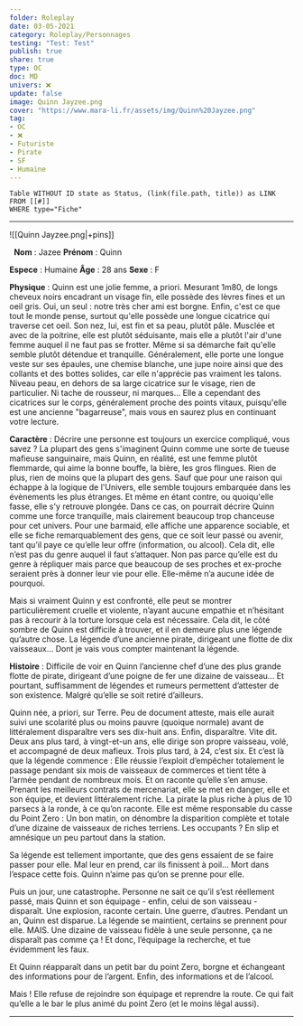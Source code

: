 ```yaml
---
folder: Roleplay
date: 03-05-2021
category: Roleplay/Personnages
testing: "Test: Test"
publish: true
share: true
type: OC
doc: MD
univers: ❌
update: false
image: Quinn Jayzee.png
cover: "https://www.mara-li.fr/assets/img/Quinn%20Jayzee.png"
tag:
- OC
- ❌
- Futuriste
- Pirate
- SF
- Humaine
---
```

```dataview
Table WITHOUT ID state as Status, (link(file.path, title)) as LINK 
FROM [[#]]
WHERE type="Fiche"
```
---
![[Quinn Jayzee.png|+pins]]

$~$
**Nom** :  Jazee
**Prénom** : Quinn

**Espece** : Humaine
**Âge** : 28 ans
**Sexe** : F

**Physique** : Quinn est une jolie femme, a priori. Mesurant 1m80, de longs cheveux noirs encadrant un visage fin, elle possède des lèvres fines et un oeil gris. Oui, un seul : notre très cher ami est borgne. Enfin, c'est ce que tout le monde pense, surtout qu'elle possède une longue cicatrice qui traverse cet oeil. 
Son nez, lui, est fin et sa peau, plutôt pâle. 
Musclée et avec de la poitrine, elle est plutôt séduisante, mais elle a plutôt l'air d'une femme auquel il ne faut pas se frotter. Même si sa démarche fait qu'elle semble plutôt détendue et tranquille.
Généralement, elle porte une longue veste sur ses épaules, une chemise blanche, une jupe noire ainsi que des collants et des bottes solides, car elle n'apprécie pas vraiment les talons. 
Niveau peau, en dehors de sa large cicatrice sur le visage, rien de particulier. Ni tache de rousseur, ni marques... Elle a cependant des cicatrices sur le corps, généralement proche des points vitaux, puisqu'elle est une ancienne "bagarreuse", mais vous en saurez plus en continuant votre lecture. 

**Caractère** : Décrire une personne est toujours un exercice compliqué, vous savez ? 
La plupart des gens s'imaginent Quinn comme une sorte de tueuse mafieuse sanguinaire, mais Quinn, en réalité, est une femme plutôt flemmarde, qui aime la bonne bouffe, la bière, les gros flingues. Rien de plus, rien de moins que la plupart des gens. Sauf que pour une raison qui échappe à la logique de l'Univers, elle semble toujours embarquée dans les évènements les plus étranges. 
Et même en étant contre, ou quoiqu'elle fasse, elle s'y retrouve plongée. 
Dans ce cas, on pourrait décrire Quinn comme une force tranquille, mais clairement beaucoup trop chanceuse pour cet univers. 
Pour une barmaid, elle affiche une apparence sociable, et elle se fiche remarquablement des gens, que ce soit leur passé ou avenir, tant qu’il paye ce qu’elle leur offre (information, ou alcool). 
Cela dit, elle n’est pas du genre auquel il faut s’attaquer. Non pas parce qu’elle est du genre à répliquer mais parce que beaucoup de ses proches et ex-proche seraient près à donner leur vie pour elle. Elle-même n’a aucune idée de pourquoi.

Mais si vraiment Quinn y est confronté, elle peut se montrer particulièrement cruelle et violente, n’ayant aucune empathie et n’hésitant pas à recourir à la torture lorsque cela est nécessaire. Cela dit, le côté sombre de Quinn est difficile à trouver, et il en demeure plus une légende qu’autre chose. La légende d’une ancienne pirate, dirigeant une flotte de dix vaisseaux… Dont je vais vous compter maintenant la légende.

**Histoire** : Difficile de voir en Quinn l’ancienne chef d’une des plus grande flotte de pirate, dirigeant d’une poigne de fer une dizaine de vaisseau... Et pourtant, suffisamment de légendes et rumeurs permettent d’attester de son existence.
Malgré qu’elle se soit retiré d’ailleurs. 

Quinn née, a priori, sur Terre. Peu de document atteste, mais elle aurait suivi une scolarité plus ou moins pauvre (quoique normale) avant de littéralement disparaître vers ses dix-huit ans. Enfin, disparaître. Vite dit.
Deux ans plus tard, à vingt-et-un ans, elle dirige son propre vaisseau, volé, et accompagné de deux mafieux.
Trois plus tard, à 24, c’est six.
Et c’est là que la légende commence : Elle réussie l’exploit d’empêcher totalement le passage pendant six mois de vaisseaux de commerces et tient tête à l’armée pendant de nombreux mois. Et on raconte qu’elle s’en amuse. 
Prenant les meilleurs contrats de mercenariat, elle se met en danger, elle et son équipe, et devient littéralement riche. La pirate la plus riche à plus de 10 parsecs à la ronde, à ce qu’on raconte.
Elle est même responsable du casse du Point Zero : Un bon matin, on dénombre la disparition complète et totale d’une dizaine de vaisseaux de riches terriens. Les occupants ? En slip et amnésique un peu partout dans la station.

Sa légende est tellement importante, que des gens essaient de se faire passer pour elle. Mal leur en prend, car ils finissent à poil... Mort dans l’espace cette fois. Quinn n’aime pas qu’on se prenne pour elle.

Puis un jour, une catastrophe.
Personne ne sait ce qu’il s’est réellement passé, mais Quinn et son équipage - enfin, celui de son vaisseau - disparaît. Une explosion, raconte certain. Une guerre, d’autres. Pendant un an, Quinn est disparue. La légende se maintient, certains se prennent pour elle.
MAIS.
Une dizaine de vaisseau fidèle à une seule personne, ça ne disparaît pas comme ça ! Et donc, l’équipage la recherche, et tue évidemment les faux. 

Et Quinn réapparaît dans un petit bar du point Zero, borgne et échangeant des informations pour de l’argent. Enfin, des informations et de l’alcool.

Mais ! Elle refuse de rejoindre son équipage et reprendre la route.
Ce qui fait qu’elle a le bar le plus animé du point Zero (et le moins légal aussi). 

---